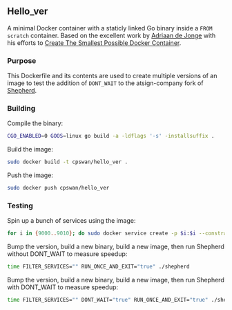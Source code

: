 ## Hello_ver

A minimal Docker container with a staticly linked Go binary inside a
`FROM scratch` container. Based on the excellent work by
[Adriaan de Jonge](https://github.com/adriaandejonge) with his efforts to
[Create The Smallest Possible Docker Container](http://blog.xebia.com/2014/07/04/create-the-smallest-possible-docker-container/).

### Purpose

This Dockerfile and its contents are used to create multiple versions of an
image to test the addition of `DONT_WAIT` to the atsign-company fork of
[Shepherd](https://github.com/atsign-company/shepherd).

### Building

Compile the binary:

```bash
CGO_ENABLED=0 GOOS=linux go build -a -ldflags '-s' -installsuffix .
```

Build the image:

```bash
sudo docker build -t cpswan/hello_ver .
```

Push the image:

```bash
sudo docker push cpswan/hello_ver
```

### Testing

Spin up a bunch of services using the image:

```bash
for i in {9000..9010}; do sudo docker service create -p $i:$i --constraint node.role==manager cpswan/hello_ver /hello_ver $i; done
```

Bump the version, build a new binary, build a new image, then run Shepherd
without DONT_WAIT to measure speedup:

```bash
time FILTER_SERVICES="" RUN_ONCE_AND_EXIT="true" ./shepherd
```

Bump the version, build a new binary, build a new image, then run Shepherd
with DONT_WAIT to measure speedup:

```bash
time FILTER_SERVICES="" DONT_WAIT="true" RUN_ONCE_AND_EXIT="true" ./shepherd
```